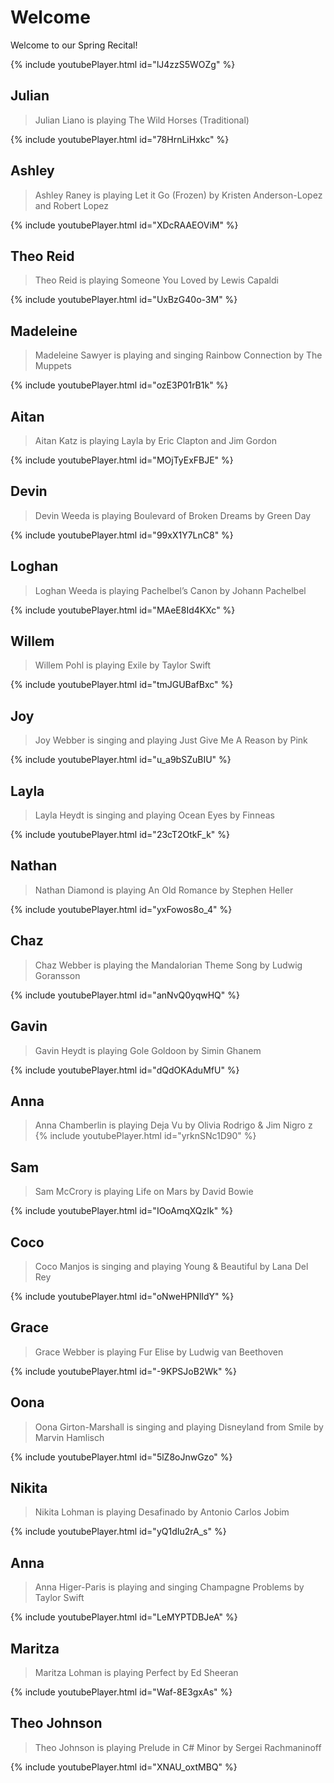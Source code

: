 # Welcome

Welcome to our Spring Recital!

{% include youtubePlayer.html id="lJ4zzS5WOZg" %}

## Julian
> Julian Liano is playing The Wild Horses (Traditional)

{% include youtubePlayer.html id="78HrnLiHxkc" %}

## Ashley
> Ashley Raney is playing Let it Go (Frozen) by Kristen Anderson-Lopez and Robert Lopez

{% include youtubePlayer.html id="XDcRAAEOViM" %}


## Theo Reid
> Theo Reid is playing Someone You Loved by Lewis Capaldi

{% include youtubePlayer.html id="UxBzG40o-3M" %}

## Madeleine
> Madeleine Sawyer is playing and singing Rainbow Connection by The Muppets

{% include youtubePlayer.html id="ozE3P01rB1k" %}

## Aitan
> Aitan Katz is playing Layla by Eric Clapton and Jim Gordon

{% include youtubePlayer.html id="MOjTyExFBJE" %}

## Devin
> Devin Weeda is playing Boulevard of Broken Dreams by Green Day

{% include youtubePlayer.html id="99xX1Y7LnC8" %}

## Loghan
> Loghan Weeda is playing Pachelbel’s Canon by Johann Pachelbel

{% include youtubePlayer.html id="MAeE8Id4KXc" %}

## Willem
> Willem Pohl is playing Exile by Taylor Swift

{% include youtubePlayer.html id="tmJGUBafBxc" %}

## Joy
> Joy Webber is singing and playing Just Give Me A Reason by Pink

{% include youtubePlayer.html id="u_a9bSZuBIU" %}

## Layla
> Layla Heydt is singing and playing Ocean Eyes by Finneas

{% include youtubePlayer.html id="23cT2OtkF_k" %}

## Nathan
> Nathan Diamond is playing An Old Romance by Stephen Heller

{% include youtubePlayer.html id="yxFowos8o_4" %}

## Chaz
> Chaz Webber is playing the Mandalorian Theme Song by Ludwig Goransson

{% include youtubePlayer.html id="anNvQ0yqwHQ" %}

## Gavin
> Gavin Heydt is playing Gole Goldoon by Simin Ghanem

{% include youtubePlayer.html id="dQdOKAduMfU" %}

## Anna
> Anna Chamberlin is playing Deja Vu by Olivia Rodrigo & Jim Nigro
z
{% include youtubePlayer.html id="yrknSNc1D90" %}

## Sam
> Sam McCrory is playing Life on Mars by David Bowie

{% include youtubePlayer.html id="IOoAmqXQzIk" %}

## Coco
> Coco Manjos is singing and playing Young & Beautiful by Lana Del Rey

{% include youtubePlayer.html id="oNweHPNlIdY" %}

## Grace
> Grace Webber is playing Fur Elise by Ludwig van Beethoven

{% include youtubePlayer.html id="-9KPSJoB2Wk" %}

## Oona
> Oona Girton-Marshall is singing and playing Disneyland from Smile by Marvin Hamlisch

{% include youtubePlayer.html id="5lZ8oJnwGzo" %}

## Nikita
> Nikita Lohman is playing Desafinado by Antonio Carlos Jobim

{% include youtubePlayer.html id="yQ1dIu2rA_s" %}

## Anna
> Anna Higer-Paris is playing and singing Champagne Problems by Taylor Swift

{% include youtubePlayer.html id="LeMYPTDBJeA" %}

## Maritza
> Maritza Lohman is playing Perfect by Ed Sheeran

{% include youtubePlayer.html id="Waf-8E3gxAs" %}

## Theo Johnson
> Theo Johnson is playing Prelude in C# Minor by Sergei Rachmaninoff

{% include youtubePlayer.html id="XNAU_oxtMBQ" %}

